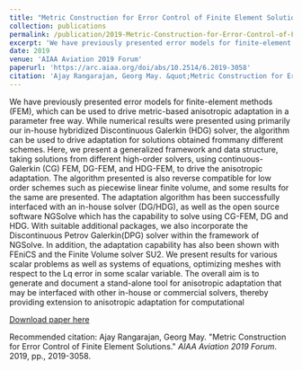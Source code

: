 ```yaml
---
title: "Metric Construction for Error Control of Finite Element Solutions"
collection: publications
permalink: /publication/2019-Metric-Construction-for-Error-Control-of-Finite-Element-Solutions.md
excerpt: 'We have previously presented error models for finite-element methods (FEM), which can be used to drive metric-based anisotropic adaptation in a parameter free way. While numerical results were presented using primarily our in-house hybridized Discontinuous Galerkin (HDG) solver, the algorithm can be used to drive adaptation for solutions obtained frommany different schemes. Here, we present a generalized framework and data structure, taking solutions from different high-order solvers, using continuous-Galerkin (CG) FEM, DG-FEM, and HDG-FEM, to drive the anisotropic adaptation. The algorithm presented is also reverse compatible for low order schemes such as piecewise linear finite volume, and some results for the same are presented. The adaptation algorithm has been successfully interfaced with an in-house solver (DG/HDG), as well as the open source software NGSolve which has the capability to solve using CG-FEM, DG and HDG. With suitable additional packages, we also incorporate the Discontinuous Petrov Galerkin(DPG) solver within the framework of NGSolve. In addition, the adaptation capability has also been shown with FEniCS and the Finite Volume solver SU2. We present results for various scalar problems as well as systems of equations, optimizing meshes with respect to the Lq error in some scalar variable. The overall aim is to generate and document a stand-alone tool for anisotropic adaptation that may be interfaced with other in-house or commercial solvers, thereby providing extension to anisotropic adaptation for computational'
date: 2019
venue: 'AIAA Aviation 2019 Forum'
paperurl: 'https://arc.aiaa.org/doi/abs/10.2514/6.2019-3058'
citation: 'Ajay Rangarajan, Georg May. &quot;Metric Construction for Error Control of Finite Element Solutions.&quot; <i>AIAA Aviation 2019 Forum</i>. 2019, pp., 2019-3058.'
---
```

We have previously presented error models for finite-element methods (FEM), which can be used to drive metric-based anisotropic adaptation in a parameter free way. While numerical results were presented using primarily our in-house hybridized Discontinuous Galerkin (HDG) solver, the algorithm can be used to drive adaptation for solutions obtained frommany different schemes. Here, we present a generalized framework and data structure, taking solutions from different high-order solvers, using continuous-Galerkin (CG) FEM, DG-FEM, and HDG-FEM, to drive the anisotropic adaptation. The algorithm presented is also reverse compatible for low order schemes such as piecewise linear finite volume, and some results for the same are presented. The adaptation algorithm has been successfully interfaced with an in-house solver (DG/HDG), as well as the open source software NGSolve which has the capability to solve using CG-FEM, DG and HDG. With suitable additional packages, we also incorporate the Discontinuous Petrov Galerkin(DPG) solver within the framework of NGSolve. In addition, the adaptation capability has also been shown with FEniCS and the Finite Volume solver SU2. We present results for various scalar problems as well as systems of equations, optimizing meshes with respect to the Lq error in some scalar variable. The overall aim is to generate and document a stand-alone tool for anisotropic adaptation that may be interfaced with other in-house or commercial solvers, thereby providing extension to anisotropic adaptation for computational

[Download paper here](https://arc.aiaa.org/doi/abs/10.2514/6.2019-3058)

Recommended citation: Ajay Rangarajan, Georg May. &quot;Metric Construction for Error Control of Finite Element Solutions.&quot; <i>AIAA Aviation 2019 Forum</i>. 2019, pp., 2019-3058.